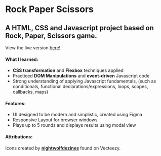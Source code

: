 # Rock Paper Scissors

## A HTML, CSS and Javascript project based on Rock, Paper, Scissors game.

View the live version [here!](https://natasha-a.github.io/rock-paper-scissors/)

#### What I learned: ####
  - **CSS transformation** and **Flexbox** techniques applied 
  - Practiced **DOM Manipulations** and **event-driven** Javascript code 
  - Strong understanding of applying Javascript fundamentals, (such as conditionals, functional declarations/expressions, loops, scopes, callbacks, maps)

#### Features: ####
  - UI designed to be modern and simplistic, created using Figma
  - Responsive Layout for browser windows
  - Plays up to 5 rounds and displays results using modal view 

#### Attributions: ####
Icons created by [**nightwolfdezines**](https://www.vecteezy.com/free-vector/cartoon) found on Vecteezy.